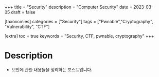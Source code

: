 +++
title = "Security"
description = "Computer Security"
date = 2023-03-05
draft = false

[taxonomies]
categories = ["Security"]
tags = ["Pwnable","Cryptography", "Vulnerability", "CTF"]

[extra]
toc = true
keywords = "Security, CTF, pwnable, cryptography"
+++

# Description
- 보안에 관한 내용들을 정리하는 포스트입니다.
